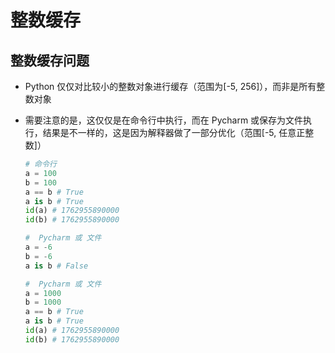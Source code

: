 # 整数缓存

## 整数缓存问题

+ Python 仅仅对比较小的整数对象进行缓存（范围为[-5, 256]），而非是所有整数对象
+ 需要注意的是，这仅仅是在命令行中执行，而在 Pycharm 或保存为文件执行，结果是不一样的，这是因为解释器做了一部分优化（范围[-5, 任意正整数]）

  ```py
  # 命令行
  a = 100
  b = 100
  a == b # True
  a is b # True
  id(a) # 1762955890000
  id(b) # 1762955890000
  ```

  ```py
  #  Pycharm 或 文件
  a = -6
  b = -6
  a is b # False
  ```

  ```py
  #  Pycharm 或 文件
  a = 1000
  b = 1000
  a == b # True
  a is b # True
  id(a) # 1762955890000
  id(b) # 1762955890000
  ```
